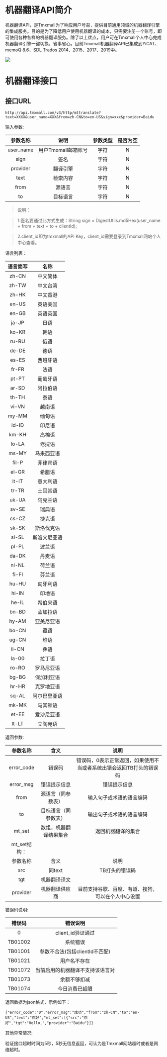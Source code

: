 # 机器翻译API简介

机器翻译API，是Tmxmall为了响应用户号召，提供目前通用领域的机器翻译引擎的集成服务。目的是为了降低用户使用机器翻译的成本，只需要注册一个账号，即可使用各种各样的机器翻译服务。除了以上优点，用户可在Tmxmall个人中心完成机器翻译引擎一键切换，省事省心。目前Tmxmall机器翻译API已集成到YiCAT、memoQ 8.6、SDL Trados 2014、2015、2017、2019中。



![](/assets/mt-banner.png)

# 机器翻译接口

## 接口URL

```
http://api.tmxmall.com/v3/http/mttranslate?text=XXXX&user_name=XXX&from=zh-CN&to=en-US&sign=xxx&provider=Baidu
```

输入参数:

| 参数名称 | 说明 | 参数类型 | 是否为空 |
| :---: | :---: | :---: | :---: |
| user\_name | 用户Tmxmall邮箱账号 | 字符 | N |
| sign | 签名 | 字符 | N |
| provider | 翻译引擎 | 字符 | N |
| text | 检索内容 | 字符 | N |
| from | 源语言 | 字符 | N |
| to | 目标语言 | 字符 | N |

> 说明：

> 1.签名要通过此方式生成：String sign = DigestUtils.md5Hex(user_name + from + text + to + clientId);

> 2.client\_id即为tmxmall的API Key，client\_id需要登录到Tmxmall网站个人中心查看。

语言列表：

| 语言简写 | 名称 |
| :---: | :---: |
| zh-CN | 中文简体 |
| zh-TW | 中文台湾 |
| zh-HK | 中文香港 |
| en-US | 英语美国 |
| en-GB | 英语英国 |
| ja-JP | 日语 |
| ko-KR | 韩语 |
| ru-RU | 俄语 |
| de-DE | 德语 |
| es-ES | 西班牙语 |
| fr-FR | 法语 |
| pt-PT | 葡萄牙语 |
| ar-SD | 阿拉伯语 |
| th-TH | 泰语 |
| vi-VN | 越南语 |
| my-MM | 缅甸语 |
| id-ID | 印尼语 |
| km-KH | 高棉语 |
| lo-LA | 老挝语 |
| ms-MY | 马来西亚语 |
| fil-P | 菲律宾语 |
| el-GR | 希腊语 |
| it-IT | 意大利语 |
| tr-TR | 土耳其语 |
| uk-UA | 乌克兰语 |
| sv-SE | 瑞典语 |
| cs-CZ | 捷克语 |
| sk-SK | 斯洛伐克语 |
| sl-SL | 斯洛文尼亚语 |
| pl-PL | 波兰语 |
| da-DK | 丹麦语 |
| nl-NL | 荷兰语 |
| fi-FI | 芬兰语 |
| hu-HU | 匈牙利语 |
| hi-IN | 印地语 |
| he-IL | 希伯来语 |
| bn-BD | 孟加拉语 |
| hy-AM | 亚美尼亚语 |
| bo-CN | 藏语 |
| ug-CN | 维语 |
| ii-CN | 彝语 |
| la-00 | 拉丁语 |
| ro-RO | 罗马尼亚语 |
| bg-BG | 保加利亚语 |
| hr-HR | 克罗地亚语 |
| sq-AL | 阿尔巴里亚语 |
| mk-MK | 马其顿语 |
| et-EE | 爱沙尼亚语 |
| lt-LT | 立陶宛语 |


返回参数:

| 参数名称 | 含义 | 说明 |
| :---: | :---: | :---: |
| error\_code | 错误码 | 错误码，0表示正常返回，如果使用不当或者系统出错会返回TB打头的错误码 |
| error\_msg | 错误提示信息 | 错误提示信息 |
| from | 源语言（同参数表） | 输入句子或术语的语言编码 |
| to | 目标语言（同参数表） | 输出句子或术语的语言编码 |
| mt\_set | 数组，机器翻译结果集合 | 返回机器翻译的集合 |
| mt\_set结构： | | |
| 参数名称 | 含义 | 说明 |
| src | 同text | TB打头的错误码 |
| tgt | 机器翻译译文 | |
| provider | 机器翻译供应商 | 目前支持谷歌、百度、有道、搜狗，可以在个人中心设置 |

错误码说明:

| 错误码 | 错误说明 |
| :---: | :---: |
| 0 | client\_id验证通过 |
| TB01002 | 系统错误 |
| TB01001 | 参数不合法\(包括clientId不匹配\) |
| TB01021 | 用户名不存在 |
| TB01072 | 当前启用的机器翻译不支持该语言对 |
| TB01073 | 余额不够扣减 |
| TB01074 | 今日消费已超限 |

返回数据为json格式，示例如下：

```
{"error_code":"0","error_msg":"成功","from":"zh-CN","to":"en-US","text":"你好","mt_set":[{"src":"你好","tgt":"Hello,","provider":"Baidu"}]}
```

其他异常情况:

验证接口超时时间为5秒，5秒无信息返回，可认为是Tmxmall网站超时或者是网络超时。





